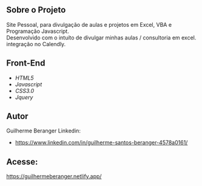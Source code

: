 
## Sobre o Projeto
  Site Pessoal, para divulgação de aulas e projetos em Excel, VBA e Programação Javascript.<br>
  Desenvolvido com o intuíto de divulgar minhas aulas / consultoria em excel.<br>
  integração no Calendly.

## Front-End
 - *HTML5*
 - *Javascript*
 - *CSS3.0*
 - *Jquery*

## Autor
  Guilherme Beranger
  Linkedin:
  - https://www.linkedin.com/in/guilherme-santos-beranger-4578a0161/

## Acesse:
https://guilhermeberanger.netlify.app/
